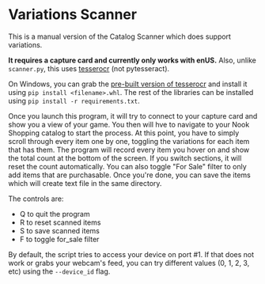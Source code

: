 # Variations Scanner

This is a manual version of the Catalog Scanner which does support variations.

**It requires a capture card and currently only works with enUS.** Also, unlike `scanner.py`, this uses [tesserocr](https://github.com/sirfz/tesserocr) (not pytesseract).


On Windows, you can grab the [pre-built version of tesserocr](https://github.com/simonflueckiger/tesserocr-windows_build/releases) and
install it using `pip install <filename>.whl`. The rest of the libraries can be installed using `pip install -r requirements.txt`.

Once you launch this program, it will try to connect to your capture card and show you a view of your game.
You then will hve to navigate to your Nook Shopping catalog to start the process.
At this point, you have to simply scroll through every item one by one, toggling the variations for each item that has them.
The program will record every item you hover on and show the total count at the bottom of the screen.
If you switch sections, it will reset the count automatically. You can also toggle "For Sale" filter to only add items that are purchasable.
Once you're done, you can save the items which will create text file in the same directory.

The controls are:
 - Q to quit the program
 - R to reset scanned items
 - S to save scanned items
 - F to toggle for_sale filter

By default, the script tries to access your device on port #1. If that does not work or grabs your webcam's feed, you can try different values (0, 1, 2, 3, etc) using the `--device_id` flag.